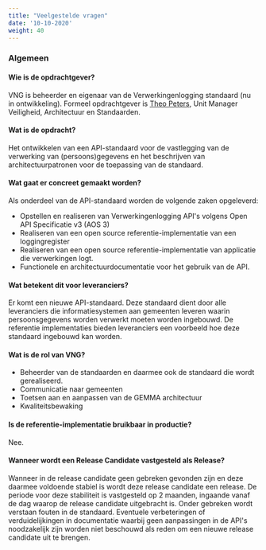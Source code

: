 ```yaml
---
title: "Veelgestelde vragen"
date: '10-10-2020'
weight: 40
---
```



### Algemeen

#### Wie is de opdrachtgever?

VNG is beheerder en eigenaar van de Verwerkingenlogging standaard (nu in ontwikkeling).
Formeel opdrachtgever is [Theo Peters](https://github.com/TheoVNGPeters), Unit
Manager Veiligheid, Architectuur en Standaarden.


#### Wat is de opdracht?

Het ontwikkelen van een API-standaard voor de vastlegging van de verwerking van (persoons)gegevens en het beschrijven van 
architectuurpatronen voor de toepassing van de standaard.


#### Wat gaat er concreet gemaakt worden?

Als onderdeel van de API-standaard worden de volgende zaken opgeleverd:

* Opstellen en realiseren van Verwerkingenlogging API's volgens Open API Specificatie v3 (AOS 3)
* Realiseren van een open source referentie-implementatie van een loggingregister
* Realiseren van een open source referentie-implementatie van applicatie die verwerkingen logt.
* Functionele en architectuurdocumentatie voor het gebruik van de API.


#### Wat betekent dit voor leveranciers?

Er komt een nieuwe API-standaard. Deze standaard dient door alle leveranciers die informatiesystemen aan gemeenten leveren waarin persoonsgegevens worden verwerkt moeten worden ingebouwd. De referentie implementaties bieden leveranciers een voorbeeld hoe deze standaard ingebouwd kan worden.


#### Wat is de rol van VNG?

* Beheerder van de standaarden en daarmee ook de standaard die wordt gerealiseerd.
* Communicatie naar gemeenten
* Toetsen aan en aanpassen van de GEMMA architectuur
* Kwaliteitsbewaking


#### Is de referentie-implementatie bruikbaar in productie?

Nee. 


#### Wanneer wordt een Release Candidate vastgesteld als Release?

Wanneer in de release candidate geen gebreken gevonden zijn en deze daarmee voldoende stabiel is wordt deze release candidate een release. De periode voor deze stabiliteit is vastgesteld op 2 maanden, ingaande vanaf de dag waarop de release candidate uitgebracht is. Onder gebreken wordt verstaan fouten in de standaard. Eventuele verbeteringen of verduidelijkingen in documentatie waarbij geen aanpassingen in de API's noodzakelijk zijn worden niet beschouwd als reden om een nieuwe release candidate uit te brengen.
